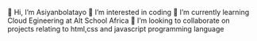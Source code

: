 👋 Hi, I’m Asiyanbolatayo
👀 I’m interested in coding
🌱 I’m currently learning Cloud Egineering at Alt School Africa
💞️ I’m looking to collaborate on projects relating to html,css and javascript programming language
